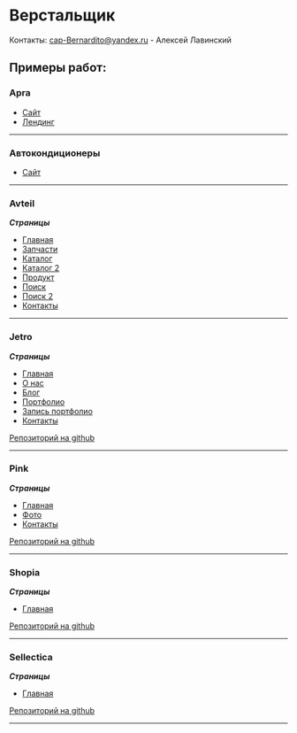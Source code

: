 # Верстальщик

Контакты:  cap-Bernardito@yandex.ru - Алексей Лавинский

## Примеры работ:

### Apra

* [Сайт](http://www.apra-it.com/)
* [Лендинг](http://www.apra-it.com/elit)

---
### Автокондиционеры

* [Сайт](https://автокондиционеры.com)

---
### Avteil

***Страницы***
* [Главная](https://cap-bernardito.github.io/Avteil/index.html)
* [Запчасти](https://cap-bernardito.github.io/Avteil/linkmedia.html)
* [Каталог](https://cap-bernardito.github.io/Avteil/catalog.html)
* [Каталог 2](https://cap-bernardito.github.io/Avteil/grid_menu.html)
* [Продукт](https://cap-bernardito.github.io/Avteil/product-page.html)
* [Поиск](https://cap-bernardito.github.io/Avteil/search_results.html)
* [Поиск 2](https://cap-bernardito.github.io/Avteil/search_detal.html)
* [Контакты](https://cap-bernardito.github.io/Avteil/contacts.html)

---
### Jetro

***Страницы***
* [Главная](https://cap-bernardito.github.io/Jetro/index.html)
* [О нас](https://cap-bernardito.github.io/Jetro/about.html)
* [Блог](https://cap-bernardito.github.io/Jetro/blog.html)
* [Портфолио](https://cap-bernardito.github.io/Jetro/portfolio.html)
* [Запись портфолио](https://cap-bernardito.github.io/Jetro/portfolio-item.html)
* [Контакты](https://cap-bernardito.github.io/Jetro/contact.html)


[Репозиторий на github](https://github.com/cap-Bernardito/jetro)

---
### Pink

***Страницы***
* [Главная](https://cap-bernardito.github.io/Pink/index.html)
* [Фото](https://cap-bernardito.github.io/Pink/photo.html)
* [Контакты](https://cap-bernardito.github.io/Pink/form.html)

[Репозиторий на github](https://github.com/cap-Bernardito/pink)

---
### Shopia

***Страницы***
* [Главная](https://cap-bernardito.github.io/Shopia/index.html)

[Репозиторий на github](https://github.com/cap-Bernardito/shopia)

---
### Sellectica

***Страницы***
* [Главная](https://cap-bernardito.github.io/Sellectica/index.html)

[Репозиторий на github](https://github.com/cap-Bernardito/sellestica)

---



